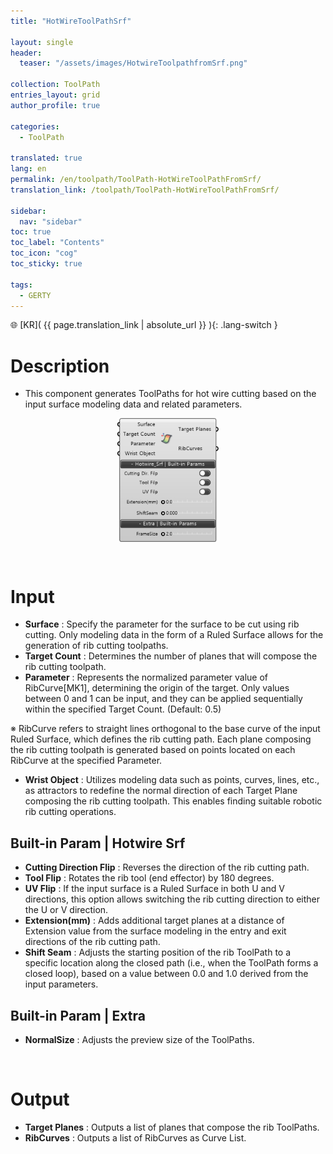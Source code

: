 ```yaml
---
title: "HotWireToolPathSrf"

layout: single
header:
  teaser: "/assets/images/HotwireToolpathfromSrf.png"

collection: ToolPath
entries_layout: grid
author_profile: true

categories:
  - ToolPath

translated: true
lang: en
permalink: /en/toolpath/ToolPath-HotWireToolPathFromSrf/
translation_link: /toolpath/ToolPath-HotWireToolPathFromSrf/

sidebar:
  nav: "sidebar"
toc: true
toc_label: "Contents"
toc_icon: "cog"
toc_sticky: true

tags: 
  - GERTY
---
```


🌐 [KR]( {{ page.translation_link | absolute_url }} ){: .lang-switch }

# Description

* This component generates ToolPaths for hot wire cutting based on the input surface modeling data and related parameters.

<p align="center">  <img src="/assets/images/HotwireToolpathfromSrf.png" align="center" width="32%"></p>

<br>

# Input

* **Surface** : Specify the parameter for the surface to be cut using rib cutting. Only modeling data in the form of a Ruled Surface allows for the generation of rib cutting toolpaths.
* **Target Count** : Determines the number of planes that will compose the rib cutting toolpath.
* **Parameter** : Represents the normalized parameter value of RibCurve[MK1], determining the origin of the target. Only values between 0 and 1 can be input, and they can be applied sequentially within the specified Target Count. (Default: 0.5)

※ RibCurve refers to straight lines orthogonal to the base curve of the input Ruled Surface, which defines the rib cutting path. Each plane composing the rib cutting toolpath is generated based on points located on each RibCurve at the specified Parameter.

* **Wrist Object** : Utilizes modeling data such as points, curves, lines, etc., as attractors to redefine the normal direction of each Target Plane composing the rib cutting toolpath. This enables finding suitable robotic rib cutting operations.

## Built-in Param | Hotwire Srf

* **Cutting Direction Flip** : Reverses the direction of the rib cutting path.
* **Tool Flip** : Rotates the rib tool (end effector) by 180 degrees.
* **UV Flip** : If the input surface is a Ruled Surface in both U and V directions, this option allows switching the rib cutting direction to either the U or V direction.
* **Extension(mm)** : Adds additional target planes at a distance of Extension value from the surface modeling in the entry and exit directions of the rib cutting path.
* **Shift Seam** : Adjusts the starting position of the rib ToolPath to a specific location along the closed path (i.e., when the ToolPath forms a closed loop), based on a value between 0.0 and 1.0 derived from the input parameters.

## Built-in Param | Extra

* **NormalSize** : Adjusts the preview size of the ToolPaths.

<br>

# Output

* **Target Planes** : Outputs a list of planes that compose the rib ToolPaths.
* **RibCurves** : Outputs a list of RibCurves as Curve List.